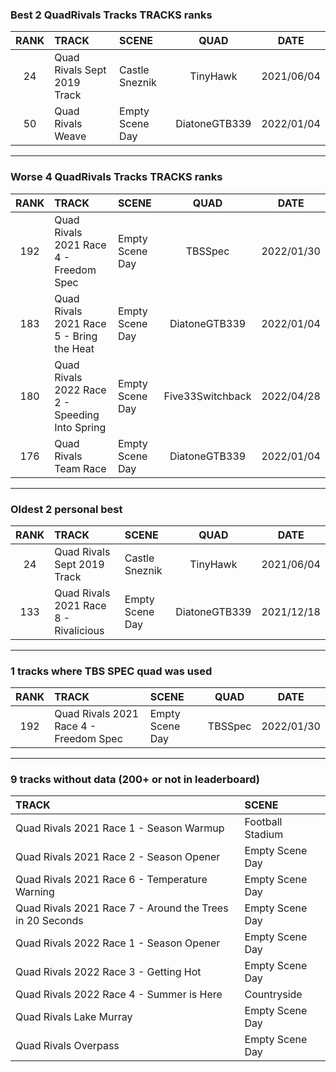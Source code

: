 ### Best 2 QuadRivals Tracks TRACKS ranks
|RANK|TRACK|SCENE|QUAD|DATE|
|:---:|:---|:---|:---:|:---:|
|24|Quad Rivals Sept 2019 Track|Castle Sneznik|TinyHawk|2021/06/04|
|50|Quad Rivals Weave|Empty Scene Day|DiatoneGTB339|2022/01/04|
---
### Worse 4 QuadRivals Tracks TRACKS ranks
|RANK|TRACK|SCENE|QUAD|DATE|
|:---:|:---|:---|:---:|:---:|
|192|Quad Rivals 2021 Race 4 - Freedom Spec|Empty Scene Day|TBSSpec|2022/01/30|
|183|Quad Rivals 2021 Race 5 - Bring the Heat|Empty Scene Day|DiatoneGTB339|2022/01/04|
|180|Quad Rivals 2022 Race 2 - Speeding Into Spring|Empty Scene Day|Five33Switchback|2022/04/28|
|176|Quad Rivals Team Race|Empty Scene Day|DiatoneGTB339|2022/01/04|
---
### Oldest 2 personal best
|RANK|TRACK|SCENE|QUAD|DATE|
|:---:|:---|:---|:---:|:---:|
|24|Quad Rivals Sept 2019 Track|Castle Sneznik|TinyHawk|2021/06/04|
|133|Quad Rivals 2021 Race 8 - Rivalicious|Empty Scene Day|DiatoneGTB339|2021/12/18|
---
### 1 tracks where TBS SPEC quad was used
|RANK|TRACK|SCENE|QUAD|DATE|
|:---:|:---|:---|:---:|:---:|
|192|Quad Rivals 2021 Race 4 - Freedom Spec|Empty Scene Day|TBSSpec|2022/01/30|
---
### 9 tracks without data (200+ or not in leaderboard)
|TRACK|SCENE|
|:---|:---|
|Quad Rivals 2021 Race 1 - Season Warmup|Football Stadium|
|Quad Rivals 2021 Race 2 - Season Opener|Empty Scene Day|
|Quad Rivals 2021 Race 6 - Temperature Warning|Empty Scene Day|
|Quad Rivals 2021 Race 7 - Around the Trees in 20 Seconds|Empty Scene Day|
|Quad Rivals 2022 Race 1 - Season Opener|Empty Scene Day|
|Quad Rivals 2022 Race 3 - Getting Hot|Empty Scene Day|
|Quad Rivals 2022 Race 4 - Summer is Here|Countryside|
|Quad Rivals Lake Murray|Empty Scene Day|
|Quad Rivals Overpass|Empty Scene Day|
